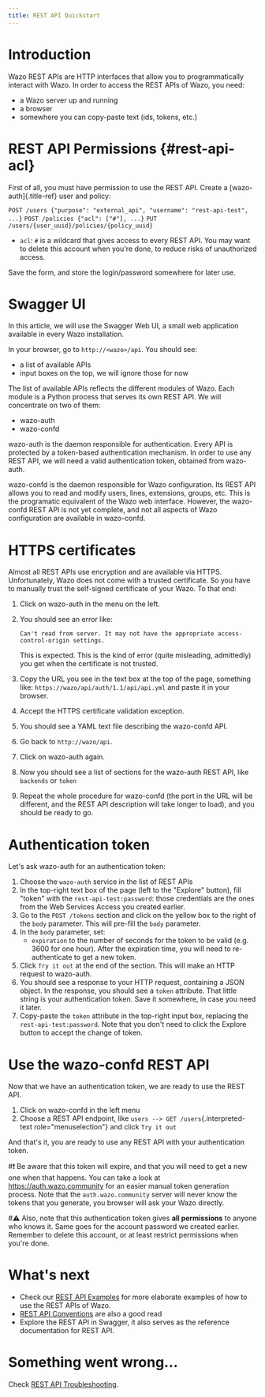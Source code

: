 ```yaml
---
title: REST API Quickstart
---
```


Introduction
============

Wazo REST APIs are HTTP interfaces that allow you to programmatically
interact with Wazo. In order to access the REST APIs of Wazo, you need:

-   a Wazo server up and running
-   a browser
-   somewhere you can copy-paste text (ids, tokens, etc.)

REST API Permissions {#rest-api-acl}
====================

First of all, you must have permission to use the REST API. Create a
[wazo-auth]{.title-ref} user and policy:

`POST /users {"purpose": "external_api", "username": "rest-api-test", ...}`
`POST /policies {"acl": ["#"], ...}`
`PUT /users/{user_uuid}/policies/{policy_uuid}`

-   `acl`: `#` is a wildcard that gives access to every REST
    API. You may want to delete this account when you're done, to
    reduce risks of unauthorized access.

Save the form, and store the login/password somewhere for later use.

Swagger UI
==========

In this article, we will use the Swagger Web UI, a small web application
available in every Wazo installation.

In your browser, go to `http://<wazo>/api`. You should see:

-   a list of available APIs
-   input boxes on the top, we will ignore those for now

The list of available APIs reflects the different modules of Wazo. Each
module is a Python process that serves its own REST API. We will
concentrate on two of them:

-   wazo-auth
-   wazo-confd

wazo-auth is the daemon responsible for authentication. Every API is
protected by a token-based authentication mechanism. In order to use any
REST API, we will need a valid authentication token, obtained from
wazo-auth.

wazo-confd is the daemon responsible for Wazo configuration. Its REST
API allows you to read and modify users, lines, extensions, groups, etc.
This is the programatic equivalent of the Wazo web interface. However,
the wazo-confd REST API is not yet complete, and not all aspects of Wazo
configuration are available in wazo-confd.

HTTPS certificates
==================

Almost all REST APIs use encryption and are available via HTTPS.
Unfortunately, Wazo does not come with a trusted certificate. So you
have to manually trust the self-signed certificate of your Wazo. To that
end:

1.  Click on wazo-auth in the menu on the left.
2.  You should see an error like:

        Can't read from server. It may not have the appropriate access-control-origin settings.

    This is expected. This is the kind of error (quite misleading,
    admittedly) you get when the certificate is not trusted.

3.  Copy the URL you see in the text box at the top of the page,
    something like: `https://wazo/api/auth/1.1/api/api.yml` and paste it in
    your browser.
4.  Accept the HTTPS certificate validation exception.
5.  You should see a YAML text file describing the wazo-confd API.
6.  Go back to `http://wazo/api`.
7.  Click on wazo-auth again.
8.  Now you should see a list of sections for the wazo-auth REST API,
    like `backends` or `token`
9.  Repeat the whole procedure for wazo-confd (the port in the URL will
    be different, and the REST API description will take longer to
    load), and you should be ready to go.

Authentication token
====================

Let's ask wazo-auth for an authentication token:

1.  Choose the `wazo-auth` service in the list of REST APIs
2.  In the top-right text box of the page (left to the "Explore"
    button), fill "token" with the `rest-api-test:password`: those
    credentials are the ones from the Web Services Access you created
    earlier.
3.  Go to the `POST /tokens` section and click on the yellow box to the
    right of the `body` parameter. This will pre-fill the `body`
    parameter.
4.  In the `body` parameter, set:
    -   `expiration` to the number of seconds for the token to be valid
        (e.g. 3600 for one hour). After the expiration time, you will
        need to re-authenticate to get a new token.
5.  Click `Try it out` at the end of the section. This will make an HTTP
    request to wazo-auth.
6.  You should see a response to your HTTP request, containing a JSON
    object. In the response, you should see a `token` attribute. That
    little string is your authentication token. Save it somewhere, in
    case you need it later.
7.  Copy-paste the `token` attribute in the top-right input box,
    replacing the `rest-api-test:password`. Note that you don't need to
    click the Explore button to accept the change of token.

Use the wazo-confd REST API
===========================

Now that we have an authentication token, we are ready to use the REST
API.

1.  Click on wazo-confd in the left menu
2.  Choose a REST API endpoint, like
    `users --> GET /users`{.interpreted-text role="menuselection"} and
    click `Try it out`

And that's it, you are ready to use any REST API with your
authentication token.

#:exclamation: Be aware that this token will expire, and that you will need to get a
new one when that happens. You can take a look at
<https://auth.wazo.community> for an easier manual token generation
process. Note that the `auth.wazo.community` server will never know the
tokens that you generate, you browser will ask your Wazo directly.

#:warning: Also, note that this authentication token gives **all permissions** to
anyone who knows it. Same goes for the account password we created
earlier. Remember to delete this account, or at least restrict
permissions when you're done.

What's next
============

-   Check our [REST API Examples](/uc-doc/api_sdk/rest_api/examples) for more
    elaborate examples of how to use the REST APIs of Wazo.
-   [REST API Conventions](/uc-doc/api_sdk/rest_api/conventions) are also a good
    read
-   Explore the REST API in Swagger, it also serves as the reference
    documentation for REST API.

Something went wrong...
========================

Check [REST API Troubleshooting](/uc-doc/api_sdk/rest_api/troubleshooting).
